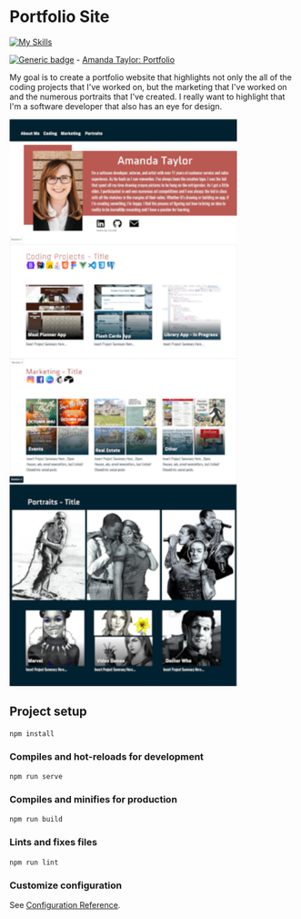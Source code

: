 # Portfolio Site

[![My Skills](https://skillicons.dev/icons?i=js,html,css,bootstrap,figma,vue,nodejs,netlify,vscode)](https://skillicons.dev)

[![Generic badge](https://img.shields.io/badge/STATUS-COMPLETE-GREEN.svg)](https://shields.io/)  - [Amanda Taylor: Portfolio](https://amandataylor-portfolio.netlify.app "My finished site")

My goal is to create a portfolio website that highlights not only the all of the coding projects that I've worked on, but the marketing that I've worked on and the numerous portraits that I've created. I really want to highlight that I'm a software developer that also has an eye for design. 

<img src="../portfolio-site/portfolio.png" width="400"> 

## Project setup
```
npm install
```

### Compiles and hot-reloads for development
```
npm run serve
```

### Compiles and minifies for production
```
npm run build
```

### Lints and fixes files
```
npm run lint
```

### Customize configuration
See [Configuration Reference](https://cli.vuejs.org/config/).
